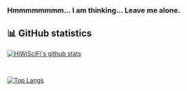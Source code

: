 ### Hmmmmmmmm... I am thinking... Leave me alone.
## 📊 GitHub statistics
[![HiWiSciFi's github stats](https://github-readme-stats.vercel.app/api?username=HiWiSciFi&show_icons=true&theme=gruvbox)](https://github.com/anuraghazra/github-readme-stats)

<br />

[![Top Langs](https://github-readme-stats.vercel.app/api/top-langs/?username=HiWiSciFi&langs_count=8)](https://github.com/anuraghazra/github-readme-stats)

<!--
**HiWiSciFi/HiWiSciFi** is a ✨ _special_ ✨ repository because its `README.md` (this file) appears on your GitHub profile.

Here are some ideas to get you started:

- 🔭 I’m currently working on ...
- 🌱 I’m currently learning ...
- 👯 I’m looking to collaborate on ...
- 🤔 I’m looking for help with ...
- 💬 Ask me about ...
- 📫 How to reach me: ...
- 😄 Pronouns: ...
- ⚡ Fun fact: ...
-->

